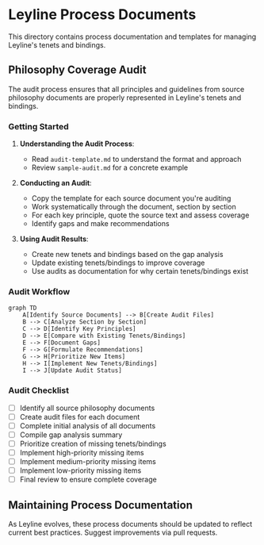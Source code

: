 # Leyline Process Documents

This directory contains process documentation and templates for managing Leyline's tenets and bindings.

## Philosophy Coverage Audit

The audit process ensures that all principles and guidelines from source philosophy documents are properly represented in Leyline's tenets and bindings.

### Getting Started

1. **Understanding the Audit Process**:
   - Read `audit-template.md` to understand the format and approach
   - Review `sample-audit.md` for a concrete example

2. **Conducting an Audit**:
   - Copy the template for each source document you're auditing
   - Work systematically through the document, section by section
   - For each key principle, quote the source text and assess coverage
   - Identify gaps and make recommendations

3. **Using Audit Results**:
   - Create new tenets and bindings based on the gap analysis
   - Update existing tenets/bindings to improve coverage
   - Use audits as documentation for why certain tenets/bindings exist

### Audit Workflow

```mermaid
graph TD
    A[Identify Source Documents] --> B[Create Audit Files]
    B --> C[Analyze Section by Section]
    C --> D[Identify Key Principles]
    D --> E[Compare with Existing Tenets/Bindings]
    E --> F[Document Gaps]
    F --> G[Formulate Recommendations]
    G --> H[Prioritize New Items]
    H --> I[Implement New Tenets/Bindings]
    I --> J[Update Audit Status]
```

### Audit Checklist

- [ ] Identify all source philosophy documents
- [ ] Create audit files for each document
- [ ] Complete initial analysis of all documents
- [ ] Compile gap analysis summary
- [ ] Prioritize creation of missing tenets/bindings
- [ ] Implement high-priority missing items
- [ ] Implement medium-priority missing items
- [ ] Implement low-priority missing items
- [ ] Final review to ensure complete coverage

## Maintaining Process Documentation

As Leyline evolves, these process documents should be updated to reflect current best practices. Suggest improvements via pull requests.